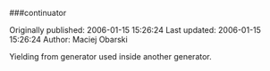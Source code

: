 ###continuator

Originally published: 2006-01-15 15:26:24
Last updated: 2006-01-15 15:26:24
Author: Maciej Obarski

Yielding from generator used inside another generator.